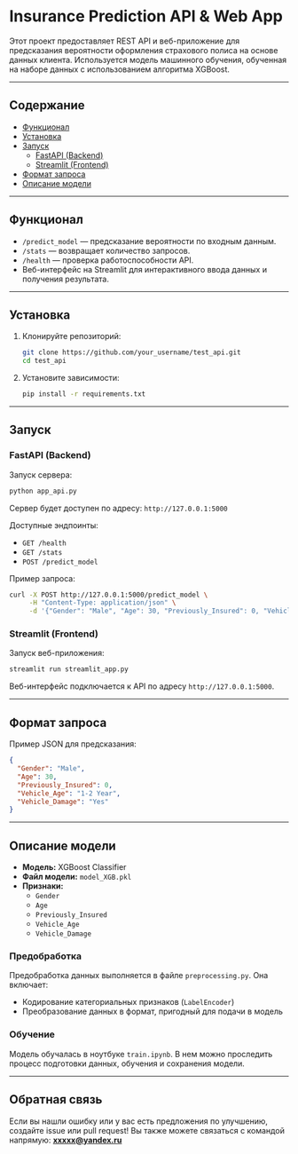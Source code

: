# Insurance Prediction API & Web App
Этот проект предоставляет REST API и веб-приложение для предсказания вероятности оформления страхового полиса на основе данных клиента. Используется модель машинного обучения, обученная на наборе данных с использованием алгоритма XGBoost.

---

## Содержание

- [Функционал](#функционал)
- [Установка](#установка)
- [Запуск](#запуск)
  - [FastAPI (Backend)](#fastapi-backend)
  - [Streamlit (Frontend)](#streamlit-frontend)
- [Формат запроса](#формат-запроса)
- [Описание модели](#описание-модели)

---

## Функционал

- `/predict_model` — предсказание вероятности по входным данным.
- `/stats` — возвращает количество запросов.
- `/health` — проверка работоспособности API.
- Веб-интерфейс на Streamlit для интерактивного ввода данных и получения результата.

---

## Установка

1. Клонируйте репозиторий:
   ```bash
   git clone https://github.com/your_username/test_api.git
   cd test_api
   ```

2. Установите зависимости:
   ```bash
   pip install -r requirements.txt
   ```

---

## Запуск

### FastAPI (Backend)

Запуск сервера:
```bash
python app_api.py
```

Сервер будет доступен по адресу: `http://127.0.0.1:5000`

Доступные эндпоинты:
- `GET /health`
- `GET /stats`
- `POST /predict_model`

Пример запроса:
```bash
curl -X POST http://127.0.0.1:5000/predict_model \
     -H "Content-Type: application/json" \
     -d '{"Gender": "Male", "Age": 30, "Previously_Insured": 0, "Vehicle_Age": "1-2 Year", "Vehicle_Damage": "Yes"}'
```

### Streamlit (Frontend)

Запуск веб-приложения:
```bash
streamlit run streamlit_app.py
```

Веб-интерфейс подключается к API по адресу `http://127.0.0.1:5000`.

---

## Формат запроса

Пример JSON для предсказания:
```json
{
  "Gender": "Male",
  "Age": 30,
  "Previously_Insured": 0,
  "Vehicle_Age": "1-2 Year",
  "Vehicle_Damage": "Yes"
}
```

---

## Описание модели

- **Модель:** XGBoost Classifier
- **Файл модели:** `model_XGB.pkl`
- **Признаки:**
  - `Gender`
  - `Age`
  - `Previously_Insured`
  - `Vehicle_Age`
  - `Vehicle_Damage`

### Предобработка

Предобработка данных выполняется в файле `preprocessing.py`. Она включает:
- Кодирование категориальных признаков (`LabelEncoder`)
- Преобразование данных в формат, пригодный для подачи в модель

### Обучение

Модель обучалась в ноутбуке `train.ipynb`. В нем можно проследить процесс подготовки данных, обучения и сохранения модели.

---

## Обратная связь

Если вы нашли ошибку или у вас есть предложения по улучшению, создайте issue или pull request!
Вы также можете связаться с командой напрямую: **xxxxx@yandex.ru**